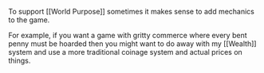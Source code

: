 To support [[World Purpose]] sometimes it makes sense to add mechanics to the game. 

For example, if you want a game with gritty commerce where every bent penny must be hoarded then you might want to do away with my [[Wealth]] system and use a more traditional coinage system and actual prices on things.